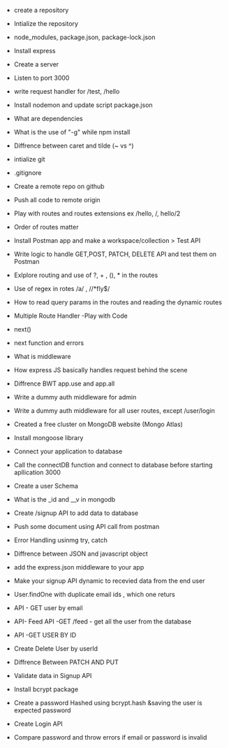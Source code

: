 - create a repository
- Intialize the repository
- node_modules, package.json, package-lock.json
- Install express
- Create a server
- Listen to port 3000
- write request handler for /test, /hello
- Install nodemon and update script package.json
- What are dependencies
- What is the use of "-g" while npm install
- Diffrence between caret and tilde (~ vs ^)

- intialize git
- .gitignore
- Create a remote repo on github
- Push all code to remote origin
- Play with routes and routes extensions ex /hello, /, hello/2
- Order of routes matter
- Install Postman app and make a workspace/collection > Test API
- Write logic to handle GET,POST, PATCH, DELETE API and test them on Postman
- Exlplore routing and use of ?, + , (), \* in the routes
- Use of regex in rotes /a/ , //\*fly$/
- How to read query params in the routes and reading the dynamic routes

- Multiple Route Handler -Play with Code
- next()
- next function and errors
- What is middleware
- How express JS basically handles request behind the scene
- Diffrence BWT app.use and app.all
- Write a dummy auth middleware for admin
- Write a dummy auth middleware for all user routes, except /user/login

- Created a free cluster on MongoDB website (Mongo Atlas)
- Install mongoose library
- Connect your application to database
- Call the connectDB function and connect to database before starting apllication 3000
- Create a user Schema
- What is the \_id and \_\_v in mongodb
- Create /signup API to add data to database
- Push some document using API call from postman
- Error Handling usinmg try, catch
- Diffrence between JSON and javascript object
- add the express.json middleware to your app
- Make your signup API dynamic to recevied data from the end user
- User.findOne with duplicate email ids , which one returs
- API - GET user by email
- API- Feed API -GET /feed - get all the user from the database
- API -GET USER BY ID
- Create Delete User by userId
- Diffrence Between PATCH AND PUT

- Validate data in Signup API
- Install bcrypt package
- Create a password Hashed using bcrypt.hash &saving the user is expected password
- Create Login API
- Compare password and throw errors if email or password is invalid
